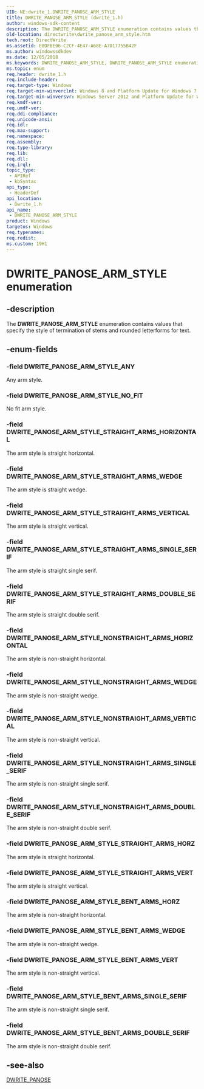 ```yaml
---
UID: NE:dwrite_1.DWRITE_PANOSE_ARM_STYLE
title: DWRITE_PANOSE_ARM_STYLE (dwrite_1.h)
author: windows-sdk-content
description: The DWRITE_PANOSE_ARM_STYLE enumeration contains values that specify the style of termination of stems and rounded letterforms for text.
old-location: directwrite\dwrite_panose_arm_style.htm
tech.root: DirectWrite
ms.assetid: E0DFBE06-C2CF-4E47-A68E-A7D17755B42F
ms.author: windowssdkdev
ms.date: 12/05/2018
ms.keywords: DWRITE_PANOSE_ARM_STYLE, DWRITE_PANOSE_ARM_STYLE enumeration [Direct Write], DWRITE_PANOSE_ARM_STYLE_ANY, DWRITE_PANOSE_ARM_STYLE_BENT_ARMS_DOUBLE_SERIF, DWRITE_PANOSE_ARM_STYLE_BENT_ARMS_HORZ, DWRITE_PANOSE_ARM_STYLE_BENT_ARMS_SINGLE_SERIF, DWRITE_PANOSE_ARM_STYLE_BENT_ARMS_VERT, DWRITE_PANOSE_ARM_STYLE_BENT_ARMS_WEDGE, DWRITE_PANOSE_ARM_STYLE_NONSTRAIGHT_ARMS_DOUBLE_SERIF, DWRITE_PANOSE_ARM_STYLE_NONSTRAIGHT_ARMS_HORIZONTAL, DWRITE_PANOSE_ARM_STYLE_NONSTRAIGHT_ARMS_SINGLE_SERIF, DWRITE_PANOSE_ARM_STYLE_NONSTRAIGHT_ARMS_VERTICAL, DWRITE_PANOSE_ARM_STYLE_NONSTRAIGHT_ARMS_WEDGE, DWRITE_PANOSE_ARM_STYLE_NO_FIT, DWRITE_PANOSE_ARM_STYLE_STRAIGHT_ARMS_DOUBLE_SERIF, DWRITE_PANOSE_ARM_STYLE_STRAIGHT_ARMS_HORIZONTAL, DWRITE_PANOSE_ARM_STYLE_STRAIGHT_ARMS_HORZ, DWRITE_PANOSE_ARM_STYLE_STRAIGHT_ARMS_SINGLE_SERIF, DWRITE_PANOSE_ARM_STYLE_STRAIGHT_ARMS_VERT, DWRITE_PANOSE_ARM_STYLE_STRAIGHT_ARMS_VERTICAL, DWRITE_PANOSE_ARM_STYLE_STRAIGHT_ARMS_WEDGE, directwrite.dwrite_panose_arm_style, dwrite_1/DWRITE_PANOSE_ARM_STYLE, dwrite_1/DWRITE_PANOSE_ARM_STYLE_ANY, dwrite_1/DWRITE_PANOSE_ARM_STYLE_BENT_ARMS_DOUBLE_SERIF, dwrite_1/DWRITE_PANOSE_ARM_STYLE_BENT_ARMS_HORZ, dwrite_1/DWRITE_PANOSE_ARM_STYLE_BENT_ARMS_SINGLE_SERIF, dwrite_1/DWRITE_PANOSE_ARM_STYLE_BENT_ARMS_VERT, dwrite_1/DWRITE_PANOSE_ARM_STYLE_BENT_ARMS_WEDGE, dwrite_1/DWRITE_PANOSE_ARM_STYLE_NONSTRAIGHT_ARMS_DOUBLE_SERIF, dwrite_1/DWRITE_PANOSE_ARM_STYLE_NONSTRAIGHT_ARMS_HORIZONTAL, dwrite_1/DWRITE_PANOSE_ARM_STYLE_NONSTRAIGHT_ARMS_SINGLE_SERIF, dwrite_1/DWRITE_PANOSE_ARM_STYLE_NONSTRAIGHT_ARMS_VERTICAL, dwrite_1/DWRITE_PANOSE_ARM_STYLE_NONSTRAIGHT_ARMS_WEDGE, dwrite_1/DWRITE_PANOSE_ARM_STYLE_NO_FIT, dwrite_1/DWRITE_PANOSE_ARM_STYLE_STRAIGHT_ARMS_DOUBLE_SERIF, dwrite_1/DWRITE_PANOSE_ARM_STYLE_STRAIGHT_ARMS_HORIZONTAL, dwrite_1/DWRITE_PANOSE_ARM_STYLE_STRAIGHT_ARMS_HORZ, dwrite_1/DWRITE_PANOSE_ARM_STYLE_STRAIGHT_ARMS_SINGLE_SERIF, dwrite_1/DWRITE_PANOSE_ARM_STYLE_STRAIGHT_ARMS_VERT, dwrite_1/DWRITE_PANOSE_ARM_STYLE_STRAIGHT_ARMS_VERTICAL, dwrite_1/DWRITE_PANOSE_ARM_STYLE_STRAIGHT_ARMS_WEDGE
ms.topic: enum
req.header: dwrite_1.h
req.include-header: 
req.target-type: Windows
req.target-min-winverclnt: Windows 8 and Platform Update for Windows 7 [desktop apps only]
req.target-min-winversvr: Windows Server 2012 and Platform Update for Windows Server 2008 R2 [desktop apps only]
req.kmdf-ver: 
req.umdf-ver: 
req.ddi-compliance: 
req.unicode-ansi: 
req.idl: 
req.max-support: 
req.namespace: 
req.assembly: 
req.type-library: 
req.lib: 
req.dll: 
req.irql: 
topic_type:
 - APIRef
 - kbSyntax
api_type:
 - HeaderDef
api_location:
 - Dwrite_1.h
api_name:
 - DWRITE_PANOSE_ARM_STYLE
product: Windows
targetos: Windows
req.typenames: 
req.redist: 
ms.custom: 19H1
---
```


# DWRITE_PANOSE_ARM_STYLE enumeration


## -description


The <b>DWRITE_PANOSE_ARM_STYLE</b> enumeration contains values that specify the style of termination of stems and rounded letterforms for text.


## -enum-fields




### -field DWRITE_PANOSE_ARM_STYLE_ANY

Any arm style.


### -field DWRITE_PANOSE_ARM_STYLE_NO_FIT

No fit arm style.


### -field DWRITE_PANOSE_ARM_STYLE_STRAIGHT_ARMS_HORIZONTAL

The arm style is straight horizontal.


### -field DWRITE_PANOSE_ARM_STYLE_STRAIGHT_ARMS_WEDGE

The arm style is straight wedge.


### -field DWRITE_PANOSE_ARM_STYLE_STRAIGHT_ARMS_VERTICAL

The arm style is straight vertical.


### -field DWRITE_PANOSE_ARM_STYLE_STRAIGHT_ARMS_SINGLE_SERIF

The arm style is straight single serif.


### -field DWRITE_PANOSE_ARM_STYLE_STRAIGHT_ARMS_DOUBLE_SERIF

The arm style is straight double serif.


### -field DWRITE_PANOSE_ARM_STYLE_NONSTRAIGHT_ARMS_HORIZONTAL

The arm style is non-straight horizontal.


### -field DWRITE_PANOSE_ARM_STYLE_NONSTRAIGHT_ARMS_WEDGE

The arm style is non-straight wedge.


### -field DWRITE_PANOSE_ARM_STYLE_NONSTRAIGHT_ARMS_VERTICAL

The arm style is non-straight vertical.


### -field DWRITE_PANOSE_ARM_STYLE_NONSTRAIGHT_ARMS_SINGLE_SERIF

The arm style is non-straight single serif.


### -field DWRITE_PANOSE_ARM_STYLE_NONSTRAIGHT_ARMS_DOUBLE_SERIF

The arm style is non-straight double serif.


### -field DWRITE_PANOSE_ARM_STYLE_STRAIGHT_ARMS_HORZ

The arm style is straight horizontal.


### -field DWRITE_PANOSE_ARM_STYLE_STRAIGHT_ARMS_VERT

The arm style is straight vertical.


### -field DWRITE_PANOSE_ARM_STYLE_BENT_ARMS_HORZ

The arm style is non-straight horizontal.


### -field DWRITE_PANOSE_ARM_STYLE_BENT_ARMS_WEDGE

The arm style is non-straight wedge.


### -field DWRITE_PANOSE_ARM_STYLE_BENT_ARMS_VERT

The arm style is non-straight vertical.


### -field DWRITE_PANOSE_ARM_STYLE_BENT_ARMS_SINGLE_SERIF

The arm style is non-straight single serif.


### -field DWRITE_PANOSE_ARM_STYLE_BENT_ARMS_DOUBLE_SERIF

The arm style is non-straight double serif.


## -see-also




<a href="https://msdn.microsoft.com/B65B4C8E-1CA0-47AC-AA3F-8F2EACC5C11A">DWRITE_PANOSE</a>
 

 

